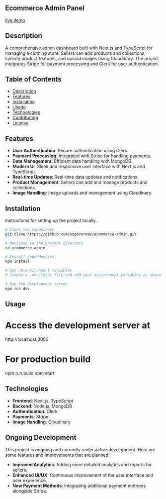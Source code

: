 ## Ecommerce Admin Panel
[live demo](ecommerce-admin-dyen7xbxa-ozgevurmazs-projects.vercel.app)

## Description
A comprehensive admin dashboard built with Next.js and TypeScript for managing a clothing store. Sellers can add products and collections, specify product features, and upload images using Cloudinary. The project integrates Stripe for payment processing and Clerk for user authentication.


## Table of Contents
- [Description](#description)
- [Features](#features)
- [Installation](#installation)
- [Usage](#usage)
- [Technologies](#technologies)
- [Contributing](#contributing)
- [License](#license)

## Features

- **User Authentication**: Secure authentication using Clerk.
- **Payment Processing**: Integrated with Stripe for handling payments.
- **Data Management**: Efficient data handling with MongoDB.
- **Modern UI**: Sleek and responsive user interface with Next.js and TypeScript.
- **Real-time Updates**: Real-time data updates and notifications.
- **Product Management**: Sellers can add and manage products and collections.
- **Image Handling**: Image uploads and management using Cloudinary.

## Installation
Instructions for setting up the project locally.

```bash
# Clone the repository
git clone https://github.com/ozgevurmaz/ecommerce-admin.git

# Navigate to the project directory
cd ecommerce-admin

# Install dependencies
npm install

# Set up environment variables
# Create a .env.local file and add your environment variables as shown in the .env.example file

# Run the development server
npm run dev
```

## Usage
# Access the development server at
http://localhost:3000

# For production build
npm run build
npm start

## Technologies
- **Frontend**: Next.js, TypeScript
- **Backend**: Node.js, MongoDB
- **Authentication**: Clerk
- **Payments**: Stripe
- **Image Handling**: Cloudinary

## Ongoing Development

This project is ongoing and currently under active development. Here are some features and improvements that are planned:

- **Improved Analytics**: Adding more detailed analytics and reports for sellers.
- **Enhanced UI/UX**: Continuous improvement of the user interface and user experience.
- **New Payment Methods**: Integrating additional payment methods alongside Stripe.